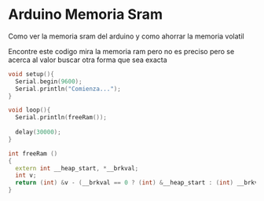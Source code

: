 # Arduino Memoria Sram
Como ver la memoria sram del arduino y como ahorrar la memoria volatil

Encontre este codigo mira la memoria ram pero no es preciso pero se acerca al valor buscar otra forma que sea exacta

```c++
void setup(){
  Serial.begin(9600);
  Serial.println("Comienza...");
}

void loop(){
  Serial.println(freeRam());
  
  delay(30000);
}

int freeRam () 
{
  extern int __heap_start, *__brkval; 
  int v; 
  return (int) &v - (__brkval == 0 ? (int) &__heap_start : (int) __brkval); 
}
```
